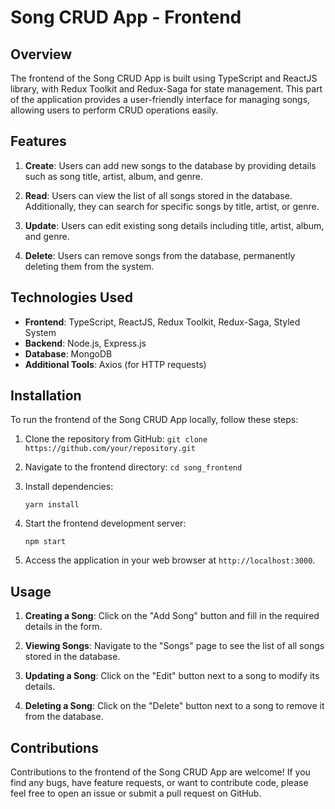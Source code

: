 # Song CRUD App - Frontend

## Overview

The frontend of the Song CRUD App is built using TypeScript and ReactJS library, with Redux Toolkit and Redux-Saga for state management. This part of the application provides a user-friendly interface for managing songs, allowing users to perform CRUD operations easily.

## Features

1. **Create**: Users can add new songs to the database by providing details such as song title, artist, album, and genre.

2. **Read**: Users can view the list of all songs stored in the database. Additionally, they can search for specific songs by title, artist, or genre.

3. **Update**: Users can edit existing song details including title, artist, album, and genre.

4. **Delete**: Users can remove songs from the database, permanently deleting them from the system.

## Technologies Used

- **Frontend**: TypeScript, ReactJS, Redux Toolkit, Redux-Saga, Styled System
- **Backend**: Node.js, Express.js
- **Database**: MongoDB
- **Additional Tools**: Axios (for HTTP requests)

## Installation

To run the frontend of the Song CRUD App locally, follow these steps:

1. Clone the repository from GitHub: `git clone https://github.com/your/repository.git`

2. Navigate to the frontend directory: `cd song_frontend`

3. Install dependencies:
    ```
    yarn install
    ```

4. Start the frontend development server:
    ```
    npm start
    ```

5. Access the application in your web browser at `http://localhost:3000`.

## Usage

1. **Creating a Song**: Click on the "Add Song" button and fill in the required details in the form.

2. **Viewing Songs**: Navigate to the "Songs" page to see the list of all songs stored in the database.

3. **Updating a Song**: Click on the "Edit" button next to a song to modify its details.

4. **Deleting a Song**: Click on the "Delete" button next to a song to remove it from the database.

## Contributions

Contributions to the frontend of the Song CRUD App are welcome! If you find any bugs, have feature requests, or want to contribute code, please feel free to open an issue or submit a pull request on GitHub.


